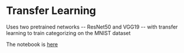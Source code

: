 # Transfer Learning
Uses two pretrained networks -- ResNet50 and VGG19 -- with transfer learning to train categorizing on the MNIST dataset

The notebook is [here](https://colab.research.google.com/drive/1eBy3TdOrpkxeU8qinG--7ntReaZBwgvC?usp=sharing)
